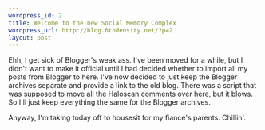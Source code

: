 ```yaml
--- 
wordpress_id: 2
title: Welcome to the new Social Memory Complex
wordpress_url: http://blog.6thdensity.net/?p=2
layout: post
---
```

Ehh, I get sick of Blogger's weak ass.  I've been moved for a while, but I didn't want to make it official until I had decided whether to import all my posts from Blogger to here.  I've now decided to just keep the Blogger archives separate and provide a link to the old blog.  There was a script that was supposed to move all the Haloscan comments over here, but it blows.  So I'll just keep everything the same for the Blogger archives.

Anyway, I'm taking today off to housesit for my fiance's parents.  Chillin'.
